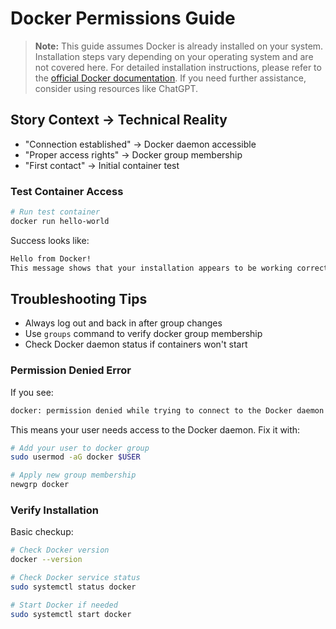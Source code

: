 # Docker Permissions Guide

> **Note:** This guide assumes Docker is already installed on your system. Installation steps vary depending on your operating system and are not covered here. For detailed installation instructions, please refer to the [official Docker documentation](https://docs.docker.com/get-docker/). If you need further assistance, consider using resources like ChatGPT.

## Story Context → Technical Reality

- "Connection established" → Docker daemon accessible
- "Proper access rights" → Docker group membership
- "First contact" → Initial container test

### Test Container Access

```bash
# Run test container
docker run hello-world
```

Success looks like:

```bash
Hello from Docker!
This message shows that your installation appears to be working correctly...
```

## Troubleshooting Tips

- Always log out and back in after group changes
- Use `groups` command to verify docker group membership
- Check Docker daemon status if containers won't start

### Permission Denied Error

If you see:

```bash
docker: permission denied while trying to connect to the Docker daemon socket
```

This means your user needs access to the Docker daemon. Fix it with:

```bash
# Add your user to docker group
sudo usermod -aG docker $USER

# Apply new group membership
newgrp docker
```

### Verify Installation

Basic checkup:

```bash
# Check Docker version
docker --version

# Check Docker service status
sudo systemctl status docker

# Start Docker if needed
sudo systemctl start docker
```
